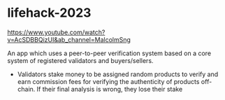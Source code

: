 # lifehack-2023

https://www.youtube.com/watch?v=AcSDBBQizUI&ab_channel=MalcolmSng

An app which uses a peer-to-peer verification system based on a core system of registered validators and buyers/sellers.
- Validators stake money to be assigned random products to verify and earn commission fees for verifying the authenticity of products off-chain. If their final analysis is wrong, they lose their stake
 
